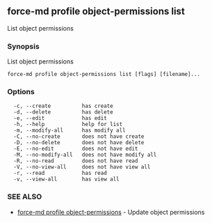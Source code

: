 ## force-md profile object-permissions list

List object permissions

### Synopsis

List object permissions

```
force-md profile object-permissions list [flags] [filename]...
```

### Options

```
  -c, --create          has create
  -d, --delete          has delete
  -e, --edit            has edit
  -h, --help            help for list
  -m, --modify-all      has modify all
  -C, --no-create       does not have create
  -D, --no-delete       does not have delete
  -E, --no-edit         does not have edit
  -M, --no-modify-all   does not have modify all
  -R, --no-read         does not have read
  -V, --no-view-all     does not have view all
  -r, --read            has read
  -v, --view-all        has view all
```

### SEE ALSO

* [force-md profile object-permissions](force-md_profile_object-permissions.md)	 - Update object permissions

